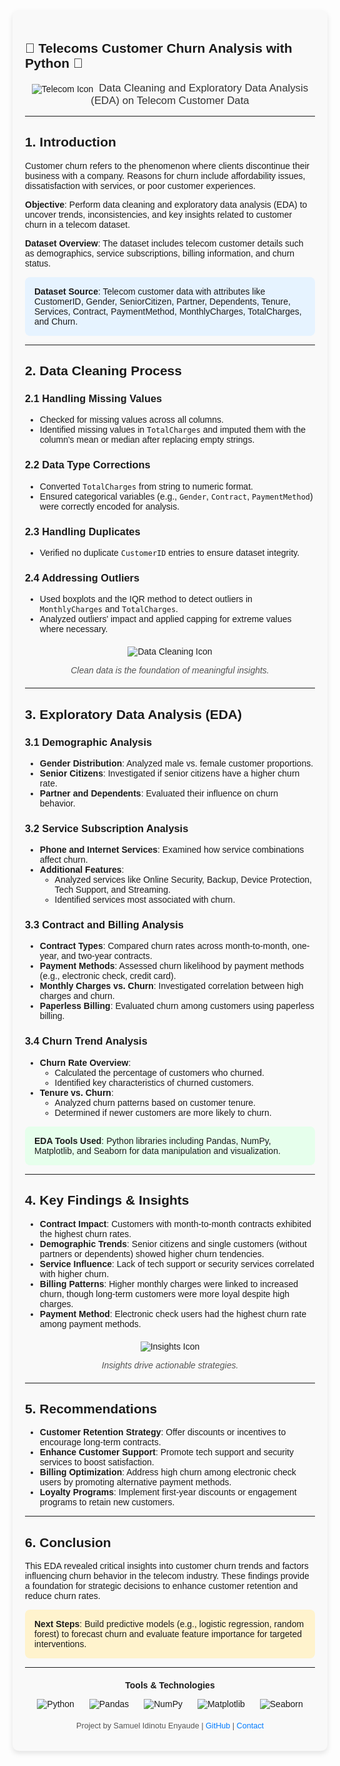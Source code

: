 <div style="font-family: Arial, sans-serif; max-width: 800px; margin: 0 auto; padding: 20px; background-color: #f9f9f9; border-radius: 10px; box-shadow: 0 4px 8px rgba(0,0,0,0.1);">
  
## 🔹 Telecoms Customer Churn Analysis with Python 🔹

<div style="text-align: center; margin-bottom: 10px;">
  <img src="https://media.licdn.com/dms/image/v2/D4E12AQGCdyvwp19yMA/article-cover_image-shrink_720_1280/B4EZZt6NZnHQAM-/0/1745600702386?e=2147483647&v=beta&t=_6GqeYRBQOQ_tCJt_xQj8bui1pMtq9UfK1vS6ifNsxw" alt="Telecom Icon" style="vertical-align: middle; margin-right: 5px;">
  <span style="font-size: 1.2em; color: #333;">Data Cleaning and Exploratory Data Analysis (EDA) on Telecom Customer Data</span>
</div>

---

## 1. Introduction

Customer churn refers to the phenomenon where clients discontinue their business with a company. Reasons for churn include affordability issues, dissatisfaction with services, or poor customer experiences.

**Objective**: Perform data cleaning and exploratory data analysis (EDA) to uncover trends, inconsistencies, and key insights related to customer churn in a telecom dataset.

**Dataset Overview**: The dataset includes telecom customer details such as demographics, service subscriptions, billing information, and churn status.

<div style="background-color: #e6f3ff; padding: 15px; border-radius: 8px; margin: 10px 0;">
  <strong>Dataset Source</strong>: Telecom customer data with attributes like CustomerID, Gender, SeniorCitizen, Partner, Dependents, Tenure, Services, Contract, PaymentMethod, MonthlyCharges, TotalCharges, and Churn.
</div>

---

## 2. Data Cleaning Process

### 2.1 Handling Missing Values
- Checked for missing values across all columns.
- Identified missing values in `TotalCharges` and imputed them with the column's mean or median after replacing empty strings.
  
### 2.2 Data Type Corrections
- Converted `TotalCharges` from string to numeric format.
- Ensured categorical variables (e.g., `Gender`, `Contract`, `PaymentMethod`) were correctly encoded for analysis.

### 2.3 Handling Duplicates
- Verified no duplicate `CustomerID` entries to ensure dataset integrity.

### 2.4 Addressing Outliers
- Used boxplots and the IQR method to detect outliers in `MonthlyCharges` and `TotalCharges`.
- Analyzed outliers' impact and applied capping for extreme values where necessary.

<div style="text-align: center; margin: 20px 0;">
  <img src="https://encrypted-tbn0.gstatic.com/images?q=tbn:ANd9GcS1aAPJGGslGPt7sBKLWi_wDH_QTdDfTW5POw&s" alt="Data Cleaning Icon" style="vertical-align: middle;">
  
  <span style="font-style: italic; color: #555;">Clean data is the foundation of meaningful insights.</span>
</div>

---

## 3. Exploratory Data Analysis (EDA)

### 3.1 Demographic Analysis
- **Gender Distribution**: Analyzed male vs. female customer proportions.
- **Senior Citizens**: Investigated if senior citizens have a higher churn rate.
- **Partner and Dependents**: Evaluated their influence on churn behavior.

### 3.2 Service Subscription Analysis
- **Phone and Internet Services**: Examined how service combinations affect churn.
- **Additional Features**:
  - Analyzed services like Online Security, Backup, Device Protection, Tech Support, and Streaming.
  - Identified services most associated with churn.

### 3.3 Contract and Billing Analysis
- **Contract Types**: Compared churn rates across month-to-month, one-year, and two-year contracts.
- **Payment Methods**: Assessed churn likelihood by payment methods (e.g., electronic check, credit card).
- **Monthly Charges vs. Churn**: Investigated correlation between high charges and churn.
- **Paperless Billing**: Evaluated churn among customers using paperless billing.

### 3.4 Churn Trend Analysis
- **Churn Rate Overview**:
  - Calculated the percentage of customers who churned.
  - Identified key characteristics of churned customers.
- **Tenure vs. Churn**:
  - Analyzed churn patterns based on customer tenure.
  - Determined if newer customers are more likely to churn.

<div style="background-color: #e6ffec; padding: 15px; border-radius: 8px; margin: 10px 0;">
  <strong>EDA Tools Used</strong>: Python libraries including Pandas, NumPy, Matplotlib, and Seaborn for data manipulation and visualization.
</div>

---

## 4. Key Findings & Insights

- **Contract Impact**: Customers with month-to-month contracts exhibited the highest churn rates.
- **Demographic Trends**: Senior citizens and single customers (without partners or dependents) showed higher churn tendencies.
- **Service Influence**: Lack of tech support or security services correlated with higher churn.
- **Billing Patterns**: Higher monthly charges were linked to increased churn, though long-term customers were more loyal despite high charges.
- **Payment Method**: Electronic check users had the highest churn rate among payment methods.

<div style="text-align: center; margin: 20px 0;">
  <img src="https://encrypted-tbn0.gstatic.com/images?q=tbn:ANd9GcQljvYhCbE3XCXPkZ1NvTcH_zi7kHqS2NdpmQ&s" alt="Insights Icon" style="vertical-align: middle;">
  
  <span style="font-style: italic; color: #555;">Insights drive actionable strategies.</span>
</div>

---

## 5. Recommendations

- **Customer Retention Strategy**: Offer discounts or incentives to encourage long-term contracts.
- **Enhance Customer Support**: Promote tech support and security services to boost satisfaction.
- **Billing Optimization**: Address high churn among electronic check users by promoting alternative payment methods.
- **Loyalty Programs**: Implement first-year discounts or engagement programs to retain new customers.

---

## 6. Conclusion

This EDA revealed critical insights into customer churn trends and factors influencing churn behavior in the telecom industry. These findings provide a foundation for strategic decisions to enhance customer retention and reduce churn rates.

<div style="background-color: #fff3cd; padding: 15px; border-radius: 8px; margin: 10px 0;">
  <strong>Next Steps</strong>: Build predictive models (e.g., logistic regression, random forest) to forecast churn and evaluate feature importance for targeted interventions.
</div>

---

<div style="text-align: center; margin-top: 20px;">
  <strong>Tools & Technologies</strong>
  <p>
    <img src="https://img.icons8.com/color/48/000000/python.png" alt="Python" style="margin: 0 10px;">
    <img src="https://img.icons8.com/color/48/000000/pandas.png" alt="Pandas" style="margin: 0 10px;">
    <img src="https://img.icons8.com/color/48/000000/numpy.png" alt="NumPy" style="margin: 0 10px;">
    <img src="https://img.icons8.com/ios-filled/50/000000/matplotlib.png" alt="Matplotlib" style="margin: 0 10px;">
    <img src="https://img.icons8.com/color/48/000000/seaborn.png" alt="Seaborn" style="margin: 0 10px;">
  </p>
</div>

<div style="text-align: center; margin-top: 20px; font-size: 0.9em; color: #555;">
  <p>Project by Samuel Idinotu Enyaude | <a href="https://github.com/Enyaude" style="color: #007bff; text-decoration: none;">GitHub</a> | <a href="mailto:your.enyaudesamuel@gmail.com" style="color: #007bff; text-decoration: none;">Contact</a></p>
</div>

</div>
